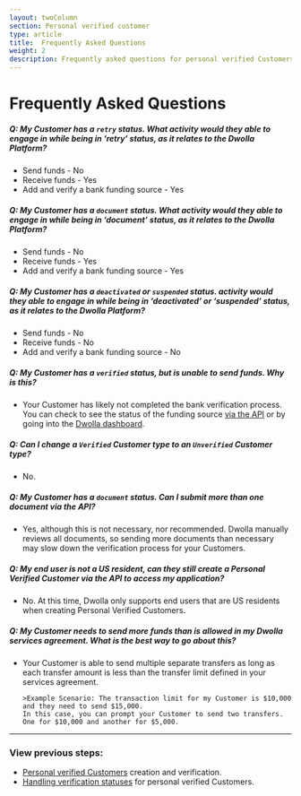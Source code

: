 ```yaml
---
layout: twoColumn
section: Personal verified customer
type: article
title:  Frequently Asked Questions
weight: 2
description: Frequently asked questions for personal verified Customers
---
```

# Frequently Asked Questions

##### Q: My Customer has a `retry` status. What activity would they able to engage in while being in ‘retry’ status, as it relates to the Dwolla Platform?

+ Send funds - No
+ Receive funds - Yes
+ Add and verify a bank funding source - Yes

##### Q: My Customer has a `document` status. What activity would they able to engage in while being in ‘document’ status, as it relates to the Dwolla Platform?

+ Send funds - No
+ Receive funds - Yes
+ Add and verify a bank funding source - Yes

##### Q: My Customer has a `deactivated` or `suspended` status. activity would they able to engage in while being in ‘deactivated’ or ‘suspended’ status, as it relates to the Dwolla Platform?

+ Send funds - No
+ Receive funds - No
+ Add and verify a bank funding source -  No

##### Q: My Customer has a `verified` status, but is unable to send funds. Why is this?

+ Your Customer has likely not completed the bank verification process. You can check to see the status of the funding source [via the API](https://docs.dwolla.com/#list-funding-sources-for-a-customer) or  by going into the [Dwolla dashboard](https://www.dwolla.com/platform/dwolla-dashboard-admin).

##### Q: Can I change a `Verified` Customer type to an `Unverified` Customer type?

+ No.

##### Q: My Customer has a `document` status. Can I submit more than one document via the API?

+ Yes, although this is not necessary, nor recommended. Dwolla manually reviews all documents, so sending more documents than necessary may slow down the verification process for your Customers.

##### Q: My end user is not a US resident, can they still create a Personal Verified Customer via the API to access my application?

+ No. At this time, Dwolla only supports end users that are US residents when creating Personal Verified Customers.

##### Q: My Customer needs to send more funds than is allowed in my Dwolla services agreement. What is the best way to go about this?

+ Your Customer is able to send multiple separate transfers as long as each transfer amount is less than the transfer limit defined in your services agreement.

      >Example Scenario: The transaction limit for my Customer is $10,000 and they need to send $15,000.  
      In this case, you can prompt your Customer to send two transfers. One for $10,000 and another for $5,000.  

* * *

### View previous steps:

* [Personal verified Customers](/resources/personal-verified-customer/create-personal-verified-customers.html) creation and verification.
* [Handling verification statuses](/resources/personal-verified-customer/handling-verification-statuses-personal.html)  for personal verified Customers.
